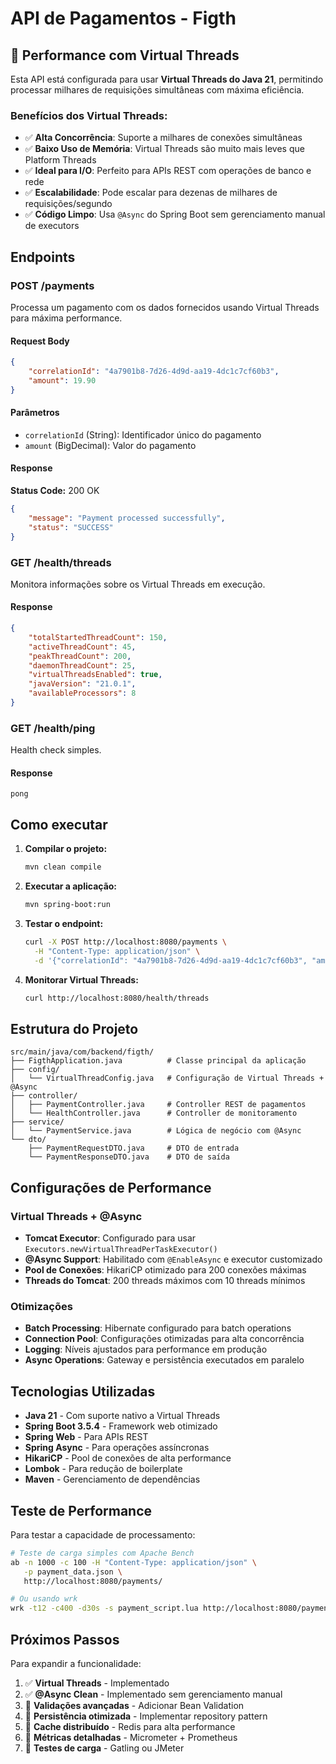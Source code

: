 # API de Pagamentos - Figth

## 🚀 Performance com Virtual Threads

Esta API está configurada para usar **Virtual Threads do Java 21**, permitindo processar milhares de requisições simultâneas com máxima eficiência.

### Benefícios dos Virtual Threads:
- ✅ **Alta Concorrência**: Suporte a milhares de conexões simultâneas
- ✅ **Baixo Uso de Memória**: Virtual Threads são muito mais leves que Platform Threads
- ✅ **Ideal para I/O**: Perfeito para APIs REST com operações de banco e rede
- ✅ **Escalabilidade**: Pode escalar para dezenas de milhares de requisições/segundo
- ✅ **Código Limpo**: Usa `@Async` do Spring Boot sem gerenciamento manual de executors

## Endpoints

### POST /payments

Processa um pagamento com os dados fornecidos usando Virtual Threads para máxima performance.

#### Request Body

```json
{
    "correlationId": "4a7901b8-7d26-4d9d-aa19-4dc1c7cf60b3",
    "amount": 19.90
}
```

#### Parâmetros

- `correlationId` (String): Identificador único do pagamento
- `amount` (BigDecimal): Valor do pagamento

#### Response

**Status Code:** 200 OK

```json
{
    "message": "Payment processed successfully",
    "status": "SUCCESS"
}
```

### GET /health/threads

Monitora informações sobre os Virtual Threads em execução.

#### Response

```json
{
    "totalStartedThreadCount": 150,
    "activeThreadCount": 45,
    "peakThreadCount": 200,
    "daemonThreadCount": 25,
    "virtualThreadsEnabled": true,
    "javaVersion": "21.0.1",
    "availableProcessors": 8
}
```

### GET /health/ping

Health check simples.

#### Response

```
pong
```

## Como executar

1. **Compilar o projeto:**
   ```bash
   mvn clean compile
   ```

2. **Executar a aplicação:**
   ```bash
   mvn spring-boot:run
   ```

3. **Testar o endpoint:**
   ```bash
   curl -X POST http://localhost:8080/payments \
     -H "Content-Type: application/json" \
     -d '{"correlationId": "4a7901b8-7d26-4d9d-aa19-4dc1c7cf60b3", "amount": 19.90}'
   ```

4. **Monitorar Virtual Threads:**
   ```bash
   curl http://localhost:8080/health/threads
   ```

## Estrutura do Projeto

```
src/main/java/com/backend/figth/
├── FigthApplication.java          # Classe principal da aplicação
├── config/
│   └── VirtualThreadConfig.java   # Configuração de Virtual Threads + @Async
├── controller/
│   ├── PaymentController.java     # Controller REST de pagamentos
│   └── HealthController.java      # Controller de monitoramento
├── service/
│   └── PaymentService.java        # Lógica de negócio com @Async
└── dto/
    ├── PaymentRequestDTO.java     # DTO de entrada
    └── PaymentResponseDTO.java    # DTO de saída
```

## Configurações de Performance

### Virtual Threads + @Async
- **Tomcat Executor**: Configurado para usar `Executors.newVirtualThreadPerTaskExecutor()`
- **@Async Support**: Habilitado com `@EnableAsync` e executor customizado
- **Pool de Conexões**: HikariCP otimizado para 200 conexões máximas
- **Threads do Tomcat**: 200 threads máximos com 10 threads mínimos

### Otimizações
- **Batch Processing**: Hibernate configurado para batch operations
- **Connection Pool**: Configurações otimizadas para alta concorrência
- **Logging**: Níveis ajustados para performance em produção
- **Async Operations**: Gateway e persistência executados em paralelo

## Tecnologias Utilizadas

- **Java 21** - Com suporte nativo a Virtual Threads
- **Spring Boot 3.5.4** - Framework web otimizado
- **Spring Web** - Para APIs REST
- **Spring Async** - Para operações assíncronas
- **HikariCP** - Pool de conexões de alta performance
- **Lombok** - Para redução de boilerplate
- **Maven** - Gerenciamento de dependências

## Teste de Performance

Para testar a capacidade de processamento:

```bash
# Teste de carga simples com Apache Bench
ab -n 1000 -c 100 -H "Content-Type: application/json" \
   -p payment_data.json \
   http://localhost:8080/payments/

# Ou usando wrk
wrk -t12 -c400 -d30s -s payment_script.lua http://localhost:8080/payments
```

## Próximos Passos

Para expandir a funcionalidade:

1. ✅ **Virtual Threads** - Implementado
2. ✅ **@Async Clean** - Implementado sem gerenciamento manual
3. 🔄 **Validações avançadas** - Adicionar Bean Validation
4. 🔄 **Persistência otimizada** - Implementar repository pattern
5. 🔄 **Cache distribuído** - Redis para alta performance
6. 🔄 **Métricas detalhadas** - Micrometer + Prometheus
7. 🔄 **Testes de carga** - Gatling ou JMeter 